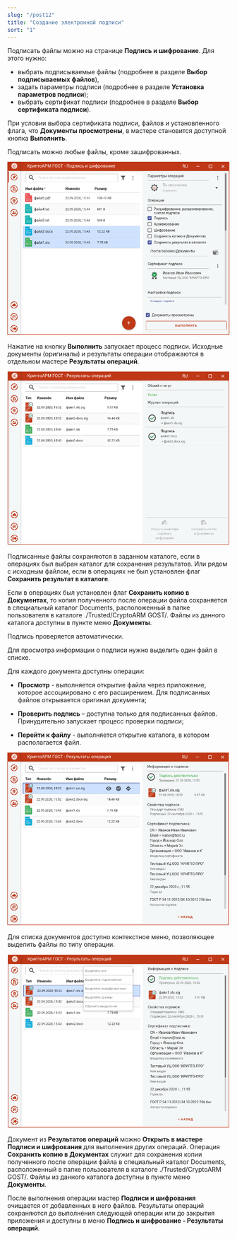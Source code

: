```yaml
---
slug: "/post12"
title: "Создание электронной подписи"
sort: "1"
---
```


Подписать файлы можно на странице **Подпись и шифрование**.
Для этого нужно:
-  выбрать подписываемые файлы (подробнее в разделе **Выбор подписываемых файлов**),
-  задать параметры подписи (подробнее в разделе **Установка параметров подписи**);
-  выбрать сертификат подписи (подробнее в разделе **Выбор сертификата подписи**).

При условии выбора сертификата подписи, файлов и установленного флага, что **Документы просмотрены**, в мастере становится доступной кнопка **Выполнить**.

Подписать можно любые файлы, кроме зашифрованных.

![sign.png](./images/sign.png "Подпись файлов")

Нажатие на кнопку **Выполнить** запускает процесс подписи. Исходные документы (оригиналы) и результаты операции отображаются в отдельном мастере **Результаты операций**.

![sign-result.png](./images/sign-result.png "Результаты операции подписи")

Подписанные файлы сохраняются в заданном каталоге, если в операциях был выбран каталог для сохранения результатов. Или рядом с исходным файлом, если в операциях не был установлен флаг **Сохранить результат в каталоге**.

Если в операциях был установлен флаг **Сохранить копию в Документах**, то  копия полученного после операции файла сохраняется в специальный каталог Documents, расположенный в папке пользователя в каталоге ./Trusted/CryptoARM GOST/. Файлы из данного каталога доступны в пункте меню **Документы**.

Подпись проверяется автоматически.

Для просмотра информации о подписи нужно выделить один файл в списке.

Для каждого документа доступны операции:

-   **Просмотр** - выполняется открытие файла через приложение, которое ассоциировано с его расширением. Для подписанных файлов открывается оригинал документа;

-   **Проверить подпись** – доступна только для подписанных файлов. Принудительно запускает процесс проверки подписи;

-   **Перейти к файлу** - выполняется открытие каталога, в котором располагается файл.

![signed-file-operations.png](./images/signed-file-operations.png "Операции для документа")

Для списка документов доступно контекстное меню, позволяющее выделить файлы по типу операции.

![select-files-type.png](./images/select-files-type.png "Выделение группы файлов по типу файла")

Документ из **Результатов операций** можно **Открыть в мастере Подписи и шифрования** для выполнения других операций. Операция **Сохранить копию в Документах** служит для сохранения копии полученного после операции файла в специальный каталог Documents, расположенный в папке пользователя в каталоге ./Trusted/CryptoARM GOST/. Файлы из данного каталога доступны в пункте меню **Документы**.

После выполнения операции мастер **Подписи и шифрования** очищается от добавленных в него файлов. Результаты операций сохраняются до выполнения следующей операции или до закрытия приложения и доступны в меню **Подпись и шифрование - Результаты операций**.
